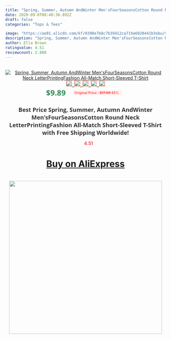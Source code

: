 ```yaml
---
title: "Spring, Summer, Autumn AndWinter Men'sFourSeasonsCotton Round Neck LetterPrintingFashion All-Match Short-Sleeved T-Shirt"
date: 2020-09-8T08:40:36.892Z
draft: false
categories: "Tops & Tees"

image: "https://ae01.alicdn.com/kf/H390e7b8c7b39412ca719a6020441b3ebu/Spring-Summer-Autumn-AndWinter-Men-sFourSeasonsCotton-Round-Neck-LetterPrintingFashion-All-Match-Short-Sleeved-T-Shirt.jpg"
description: "Spring, Summer, Autumn AndWinter Men'sFourSeasonsCotton Round Neck LetterPrintingFashion All-Match Short-Sleeved T-Shirt"
author: Ella Brown
ratingvalue: 4.51
reviewcount: 2.888
---
```

<br>
<div style="text-align: center;">
<a href="https://s.click.aliexpress.com/e/_AAXpCt" target="_blank" rel="nofollow noopener noreferrer"><img alt="Spring, Summer, Autumn AndWinter Men'sFourSeasonsCotton Round Neck LetterPrintingFashion All-Match Short-Sleeved T-Shirt" class="magnifier-image" src="https://ae01.alicdn.com/kf/H390e7b8c7b39412ca719a6020441b3ebu/Spring-Summer-Autumn-AndWinter-Men-sFourSeasonsCotton-Round-Neck-LetterPrintingFashion-All-Match-Short-Sleeved-T-Shirt.jpg_640x640.jpg">
<br>
<img style="border:1px solid salmon" src="https://ae01.alicdn.com/kf/H390e7b8c7b39412ca719a6020441b3ebu/Spring-Summer-Autumn-AndWinter-Men-sFourSeasonsCotton-Round-Neck-LetterPrintingFashion-All-Match-Short-Sleeved-T-Shirt.jpg_120x120.jpg">&nbsp;&nbsp;<img style="border:1px solid salmon" src="https://ae01.alicdn.com/kf/Hf92694960e734f6b846e7f5834266eb6V/Spring-Summer-Autumn-AndWinter-Men-sFourSeasonsCotton-Round-Neck-LetterPrintingFashion-All-Match-Short-Sleeved-T-Shirt.jpg_120x120.jpg">&nbsp;&nbsp;<img style="border:1px solid salmon" src="https://ae01.alicdn.com/kf/H2bdb03a7fd6a4c9ca1ec5d0871a49ca43/Spring-Summer-Autumn-AndWinter-Men-sFourSeasonsCotton-Round-Neck-LetterPrintingFashion-All-Match-Short-Sleeved-T-Shirt.jpg_120x120.jpg">&nbsp;&nbsp;<img style="border:1px solid salmon" src="https://ae01.alicdn.com/kf/H56e3710f12e24cb2bced20e777aacb01c/Spring-Summer-Autumn-AndWinter-Men-sFourSeasonsCotton-Round-Neck-LetterPrintingFashion-All-Match-Short-Sleeved-T-Shirt.jpg_120x120.jpg">&nbsp;&nbsp;<img style="border:1px solid salmon" src="https://ae01.alicdn.com/kf/H9a91f45144eb425f99a795086bbbb593O/Spring-Summer-Autumn-AndWinter-Men-sFourSeasonsCotton-Round-Neck-LetterPrintingFashion-All-Match-Short-Sleeved-T-Shirt.jpg_120x120.jpg"></a></div><br0>
<div style="text-align: center;"><span style="background-color: white; border: 0px; box-sizing: border-box; color: seagreen; display: inline-block; font-family: &quot;open sans&quot; , &quot;arial&quot; , &quot;helvetica&quot; , sans-serif , &quot;heiti&quot;; font-size: 24px; font-stretch: inherit; font-weight: 700; line-height: inherit; margin: 0px 10px 0px 0px; padding: 0px; vertical-align: middle;">$9.89 </span>
<span style="background: rgb(255 , 241 , 241); border-radius: 3px; border: 0px; box-sizing: border-box; color: #ff4747; display: inline-block; font-family: inherit; font-size: 12px; font-stretch: inherit; font-style: inherit; font-variant: inherit; font-weight: 600; line-height: inherit; margin: 0px; padding: 2px 5px; transform: scale(0.9); vertical-align: middle;">Original Price : <b style="text-decoration: line-through;">$17.99 </b> 45%&nbsp;&nbsp;</span></div>
<h1 style="color: #333333; display: inline-block; font-family: &quot;open sans&quot; , &quot;arial&quot; , &quot;helvetica&quot; , sans-serif , &quot;heiti&quot;; font-size: 18px; font-stretch: inherit; font-weight: 700; text-align: center;">Best Price Spring, Summer, Autumn AndWinter Men'sFourSeasonsCotton Round Neck LetterPrintingFashion All-Match Short-Sleeved T-Shirt with Free Shipping Worldwide!</h1>
<div style="color: #ff4747; text-align: center;">
<img src="https://4.bp.blogspot.com/-M0ZcTcb-5uY/XleCXlxnR4I/AAAAAAAAAEc/OrjgMkXV1oMQFaCRZj5HQwOCBcu3w1FegCPcBGAYYCw/s1600/star.png" style="height: 15px;">&nbsp;<b>4.51</b></div>
<div class="button_cont" align="center"><a class="buynow_a" href="https://s.click.aliexpress.com/e/_AAXpCt" target="_blank" rel="nofollow noopener noreferrer"><H1>Buy on AliExpress</H1></a></div><br>
<div class="separator" style="clear: both; text-align: center;">
<img src="https://lh3.googleusercontent.com/-pTy5HemUv9M/XlePHvY0dAI/AAAAAAAAAE4/0nX5iRUoIWY8eMW9Dpxeirr157OZliDIgCLcBGAsYHQ/s1600/badge.gif" width="480">
</div>

